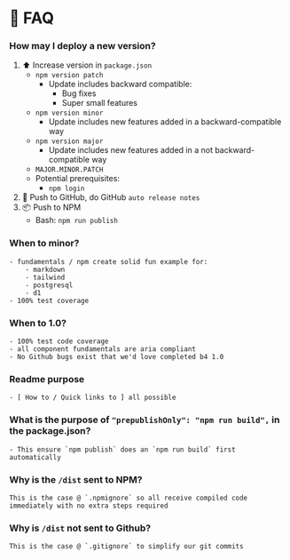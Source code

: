 # 💖 FAQ
### How may I deploy a new version?
1. ⬆️ Increase version in `package.json`
    - `npm version patch`
        - Update includes backward compatible:
            - Bug fixes
            - Super small features
    - `npm version minor`
        - Update includes new features added in a backward-compatible way
    - `npm version major`
        - Update includes new features added in a not backward-compatible way
    - `MAJOR.MINOR.PATCH`
    - Potential prerequisites:
        - `npm login`
1. 🚀 Push to GitHub, do GitHub `auto release notes`
1. 📦 Push  to NPM
    - Bash: `npm run publish`
### When to minor?
    - fundamentals / npm create solid fun example for:
        - markdown
        - tailwind
        - postgresql
        - d1
    - 100% test coverage
### When to 1.0?
    - 100% test code coverage
    - all component fundamentals are aria compliant
    - No Github bugs exist that we'd love completed b4 1.0
### Readme purpose
    - [ How to / Quick links to ] all possible
### What is the purpose of `"prepublishOnly": "npm run build",` in the package.json?
    - This ensure `npm publish` does an `npm run build` first automatically
### Why is the `/dist` sent to NPM?
    This is the case @ `.npmignore` so all receive compiled code immediately with no extra steps required
### Why is `/dist` not sent to Github?
    This is the case @ `.gitignore` to simplify our git commits
